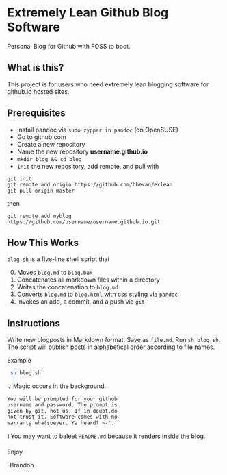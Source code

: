 # Extremely Lean Github Blog Software
Personal Blog for Github
with FOSS to boot.

## What is this?
This project is for users who need extremely lean blogging software for github.io hosted sites. 

## Prerequisites

- install pandoc via `sudo zypper in pandoc` (on OpenSUSE)
- Go to github.com
- Create a new repository
- Name the new repository **username.github.io**
- `mkdir blog && cd blog`
- `init` the new repository, add remote, and pull with

```
git init 
git remote add origin https://github.com/bbevan/exlean 
git pull origin master
```
then

```
git remote add myblog https://github.com/username/username.github.io.git
```

## How This Works
`blog.sh` is a five-line shell script that

0. Moves `blog.md` to `blog.bak`
1. Concatenates all markdown files within a directory
2. Writes the concatenation to `blog.md`
3. Converts `blog.md` to `blog.html` with css styling via `pandoc`
4. Invokes an add, a commit, and a push via `git`

## Instructions
Write new blogposts in Markdown format. Save as `file.md`. Run `sh blog.sh`. The script will publish posts in alphabetical order according to file names. 

Example
```bash
 sh blog.sh
```
:bulb: Magic occurs in the background.

```
You will be prompted for your github
username and password. The prompt is
given by git, not us. If in doubt,do
not trust it. Software comes with no
warranty whatsoever. Ya heard? ~-'.'
```

:exclamation: You may want to baleet `README.md` because it renders inside the blog. 

Enjoy

-Brandon
